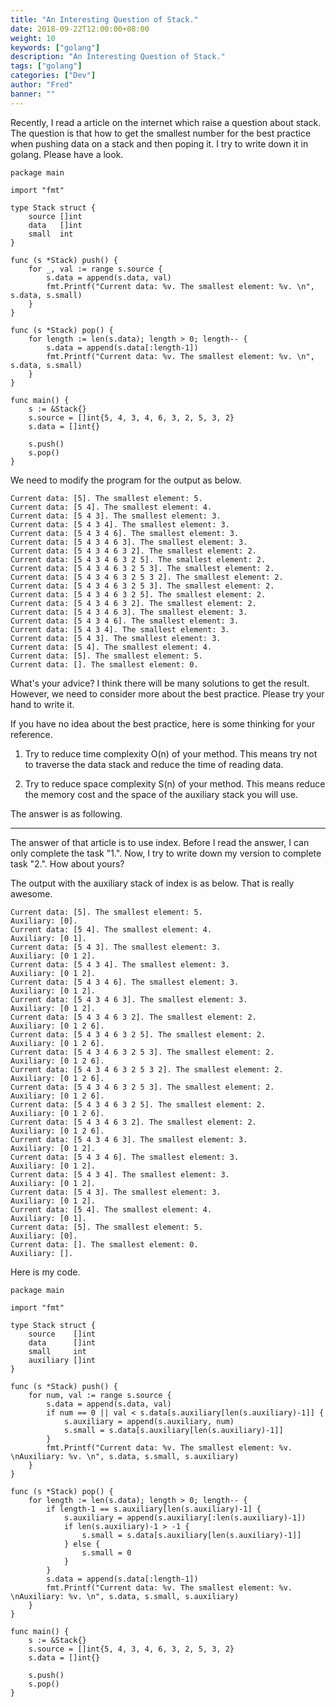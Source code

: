 ```yaml
---
title: "An Interesting Question of Stack."
date: 2018-09-22T12:00:00+08:00
weight: 10
keywords: ["golang"]
description: "An Interesting Question of Stack."
tags: ["golang"]
categories: ["Dev"]
author: "Fred"
banner: ""
---
```


Recently, I read a article on the internet which raise a question about stack. The question is that how to get the smallest number for the best practice when pushing data on a stack and then poping it. I try to write down it in golang. Please have a look.

```
package main

import "fmt"

type Stack struct {
	source []int
	data   []int
	small  int
}

func (s *Stack) push() {
	for _, val := range s.source {
		s.data = append(s.data, val)
		fmt.Printf("Current data: %v. The smallest element: %v. \n", s.data, s.small)
	}
}

func (s *Stack) pop() {
	for length := len(s.data); length > 0; length-- {
		s.data = append(s.data[:length-1])
		fmt.Printf("Current data: %v. The smallest element: %v. \n", s.data, s.small)
	}
}

func main() {
	s := &Stack{}
	s.source = []int{5, 4, 3, 4, 6, 3, 2, 5, 3, 2}
	s.data = []int{}

	s.push()
	s.pop()
}
```
We need to modify the program for the output as below.
```
Current data: [5]. The smallest element: 5.
Current data: [5 4]. The smallest element: 4.
Current data: [5 4 3]. The smallest element: 3.
Current data: [5 4 3 4]. The smallest element: 3.
Current data: [5 4 3 4 6]. The smallest element: 3.
Current data: [5 4 3 4 6 3]. The smallest element: 3.
Current data: [5 4 3 4 6 3 2]. The smallest element: 2.
Current data: [5 4 3 4 6 3 2 5]. The smallest element: 2.
Current data: [5 4 3 4 6 3 2 5 3]. The smallest element: 2.
Current data: [5 4 3 4 6 3 2 5 3 2]. The smallest element: 2.
Current data: [5 4 3 4 6 3 2 5 3]. The smallest element: 2.
Current data: [5 4 3 4 6 3 2 5]. The smallest element: 2.
Current data: [5 4 3 4 6 3 2]. The smallest element: 2.
Current data: [5 4 3 4 6 3]. The smallest element: 3.
Current data: [5 4 3 4 6]. The smallest element: 3.
Current data: [5 4 3 4]. The smallest element: 3.
Current data: [5 4 3]. The smallest element: 3.
Current data: [5 4]. The smallest element: 4.
Current data: [5]. The smallest element: 5.
Current data: []. The smallest element: 0.
```
What's your advice? I think there will be many solutions to get the result. However, we need to consider more about the best practice. Please try your hand to write it.

If you have no idea about the best practice, here is some thinking for your reference.

1. Try to reduce time complexity O(n) of your method. This means try not to traverse the data stack and reduce the time of reading data.

2. Try to reduce space complexity S(n) of your method. This means reduce the memory cost and the space of the auxiliary stack you will use.

The answer is as following.
***
The answer of that article is to use index. Before I read the answer, I can only complete the task "1.". Now, I try to write down my version to complete task "2.". How about yours?

The output with the auxiliary stack of index is as below. That is really awesome.
```
Current data: [5]. The smallest element: 5.
Auxiliary: [0].
Current data: [5 4]. The smallest element: 4.
Auxiliary: [0 1].
Current data: [5 4 3]. The smallest element: 3.
Auxiliary: [0 1 2].
Current data: [5 4 3 4]. The smallest element: 3.
Auxiliary: [0 1 2].
Current data: [5 4 3 4 6]. The smallest element: 3.
Auxiliary: [0 1 2].
Current data: [5 4 3 4 6 3]. The smallest element: 3.
Auxiliary: [0 1 2].
Current data: [5 4 3 4 6 3 2]. The smallest element: 2.
Auxiliary: [0 1 2 6].
Current data: [5 4 3 4 6 3 2 5]. The smallest element: 2.
Auxiliary: [0 1 2 6].
Current data: [5 4 3 4 6 3 2 5 3]. The smallest element: 2.
Auxiliary: [0 1 2 6].
Current data: [5 4 3 4 6 3 2 5 3 2]. The smallest element: 2.
Auxiliary: [0 1 2 6].
Current data: [5 4 3 4 6 3 2 5 3]. The smallest element: 2.
Auxiliary: [0 1 2 6].
Current data: [5 4 3 4 6 3 2 5]. The smallest element: 2.
Auxiliary: [0 1 2 6].
Current data: [5 4 3 4 6 3 2]. The smallest element: 2.
Auxiliary: [0 1 2 6].
Current data: [5 4 3 4 6 3]. The smallest element: 3.
Auxiliary: [0 1 2].
Current data: [5 4 3 4 6]. The smallest element: 3.
Auxiliary: [0 1 2].
Current data: [5 4 3 4]. The smallest element: 3.
Auxiliary: [0 1 2].
Current data: [5 4 3]. The smallest element: 3.
Auxiliary: [0 1 2].
Current data: [5 4]. The smallest element: 4.
Auxiliary: [0 1].
Current data: [5]. The smallest element: 5.
Auxiliary: [0].
Current data: []. The smallest element: 0.
Auxiliary: [].
```

Here is my code.
```
package main

import "fmt"

type Stack struct {
	source    []int
	data      []int
	small     int
	auxiliary []int
}

func (s *Stack) push() {
	for num, val := range s.source {
		s.data = append(s.data, val)
		if num == 0 || val < s.data[s.auxiliary[len(s.auxiliary)-1]] {
			s.auxiliary = append(s.auxiliary, num)
			s.small = s.data[s.auxiliary[len(s.auxiliary)-1]]
		}
		fmt.Printf("Current data: %v. The smallest element: %v. \nAuxiliary: %v. \n", s.data, s.small, s.auxiliary)
	}
}

func (s *Stack) pop() {
	for length := len(s.data); length > 0; length-- {
		if length-1 == s.auxiliary[len(s.auxiliary)-1] {
			s.auxiliary = append(s.auxiliary[:len(s.auxiliary)-1])
			if len(s.auxiliary)-1 > -1 {
				s.small = s.data[s.auxiliary[len(s.auxiliary)-1]]
			} else {
				s.small = 0
			}
		}
		s.data = append(s.data[:length-1])
		fmt.Printf("Current data: %v. The smallest element: %v. \nAuxiliary: %v. \n", s.data, s.small, s.auxiliary)
	}
}

func main() {
	s := &Stack{}
	s.source = []int{5, 4, 3, 4, 6, 3, 2, 5, 3, 2}
	s.data = []int{}

	s.push()
	s.pop()
}
```
